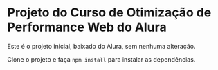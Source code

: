 # Projeto do Curso de Otimização de Performance Web do Alura

Este é o projeto inicial, baixado do Alura, sem nenhuma alteração.

Clone o projeto e faça `npm install` para instalar as dependências.
